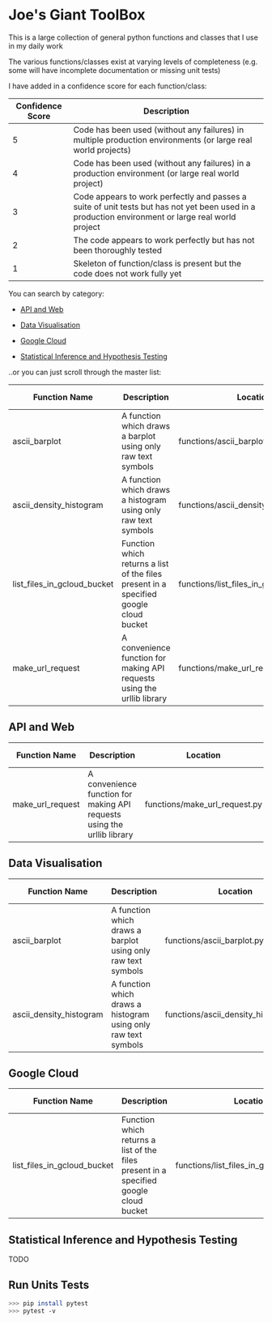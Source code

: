 # Joe's Giant ToolBox

This is a large collection of general python functions and classes that I use in my daily work

The various functions/classes exist at varying levels of completeness (e.g. some will have incomplete documentation or missing unit tests)

I have added in a confidence score for each function/class:

Confidence Score | Description                      
-----------------|-----------------------------------------
5                | Code has been used (without any failures) in multiple production environments (or large real world projects)
4                | Code has been used (without any failures) in a production environment (or large real world project)
3                | Code appears to work perfectly and passes a suite of unit tests but has not yet been used in a production environment or large real world project 
2                | The code appears to work perfectly but has not been thoroughly tested
1                | Skeleton of function/class is present but the code does not work fully yet 

You can search by category:

* [API and Web](#api-and-web) 

* [Data Visualisation](#data-visualisation)

* [Google Cloud](#google-cloud)

* [Statistical Inference and Hypothesis Testing](#statistical-inference-and-hypothesis-testing)

..or you can just scroll through the master list:

Function Name    | Description                                                             | Location                      | Code Completed | Documentation Completed | Tests                       | Confidence Score |
-----------------|-------------------------------------------------------------------------|-------------------------------|----------------|------------|-----------------------------|------------------|
ascii_barplot           | A function which draws a barplot using only raw text symbols            | functions/ascii_barplot.py           |                |            |                             | 2                |
ascii_density_histogram | A function which draws a histogram using only raw text symbols          | functions/ascii_density_histogram.py |                |            |                             | 2                |
list_files_in_gcloud_bucket | Function which returns a list of the files present in a specified google cloud bucket | functions/list_files_in_gcloud_bucket.py | x              | x          |     | 4                |
make_url_request | A convenience function for making API requests using the urllib library | functions/make_url_request.py | x              | x          | tests/make_url_request.py   | 3                |

## API and Web

Function Name    | Description                                                             | Location                      | Code Completed | Documentation Completed | Tests                       | Confidence Score |
-----------------|-------------------------------------------------------------------------|-------------------------------|----------------|------------|-----------------------------|------------------|
make_url_request | A convenience function for making API requests using the urllib library | functions/make_url_request.py | x              | x          | tests/make_url_request.py   | 3                |

## Data Visualisation

Function Name           | Description                                                             | Location                             | Code Completed | Documentation Completed | Tests                       | Confidence Score |
------------------------|-------------------------------------------------------------------------|--------------------------------------|----------------|------------|-----------------------------|----------
ascii_barplot           | A function which draws a barplot using only raw text symbols            | functions/ascii_barplot.py           |                |            |                             | 2                |
ascii_density_histogram | A function which draws a histogram using only raw text symbols          | functions/ascii_density_histogram.py |                |            |                             | 2                |

## Google Cloud

Function Name    | Description                                                             | Location                      | Code Completed | Documentation Completed | Tests                       | Confidence Score |
-----------------|-------------------------------------------------------------------------|-------------------------------|----------------|------------|-----------------------------|------------------|
list_files_in_gcloud_bucket | Function which returns a list of the files present in a specified google cloud bucket | functions/list_files_in_gcloud_bucket.py | x              | x          |     | 4                |


## Statistical Inference and Hypothesis Testing 

TODO

## Run Units Tests

```bash
>>> pip install pytest
>>> pytest -v
```